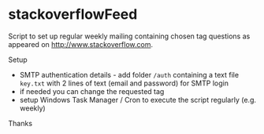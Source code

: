 # stackoverflowFeed

Script to set up regular weekly mailing containing chosen tag questions as appeared on http://www.stackoverflow.com.

Setup

* SMTP authentication details - add folder `/auth` containing a text file `key.txt` with 2 lines of text (email and password) for SMTP login
* if needed you can change the requested tag
* setup Windows Task Manager / Cron to execute the script regularly (e.g. weekly)

Thanks
